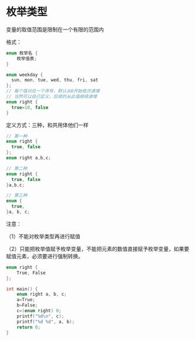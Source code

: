 # 枚举类型

变量的取值范围是限制在一个有限的范围内

格式：

```c
enum 枚举名 {
	枚举值表;
}

enum weekday {
  sun, mon, tue, wed, thu, fri, sat
};
// 每个值对应一个序号，默认从0开始依次递增
// 当然可以自己定义，后续的从此值继续递增
enum right {
  true=10, false
}
```

定义方式：三种，和共用体他们一样

```c
// 第一种
enum right {
  true, false
};
enum right a,b,c;

// 第二种
enum right {
  true, false
}a,b,c;

// 第三种
enum {
  true,
}a, b, c;

```

注意：

（1）不能对枚举类型再进行赋值

（2）只能把枚举值赋予枚举变量，不能把元素的数值直接赋予枚举变量，如果要赋值元素，必须要进行强制转换。

```c
enum right {
    True, False
};

int main() {
    enum right a, b, c;
    a=True;
    b=False;
    c=(enum right) 0;
    printf("%d\n", c);
    printf("%d %d", a, b);
    return 0;
}
```

